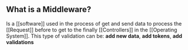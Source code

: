 
## What is a Middleware?

Is a [[software]] used in the process of get and send data to process the [[Request]] before to get to the finally [[Controllers]] in the [[Operating System]]. This type of validation can be: **add new data**, **add tokens**, **add validations**

